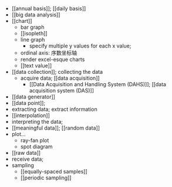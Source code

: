 - [[annual basis]]; [[daily basis]]
- [[big data analysis]]
- [[chart]]
    - bar graph
    - [[isopleth]]
    - line graph
        - specify multiple y values for each x value;
    - ordinal axis: 序数坐标轴
    - render excel-esque charts
    - [[text value]]
- [[data collection]]; collecting the data
    - acquire data; [[data acquisition]]
        - [[Data Acquisition and Handling System (DAHS)]]; [[data acquisition system (DAS)]]
- [[data generator]]
- [[data point]];
- extracting data; extract information
- [[interpolation]]
- interpreting the data;
- [[meaningful data]]; [[random data]]
- plot...
    - ray-fan plot
    - spot diagram
- [[raw data]]
- receive data;
- sampling
    - [[equally-spaced samples]]
    - [[periodic sampling]]
